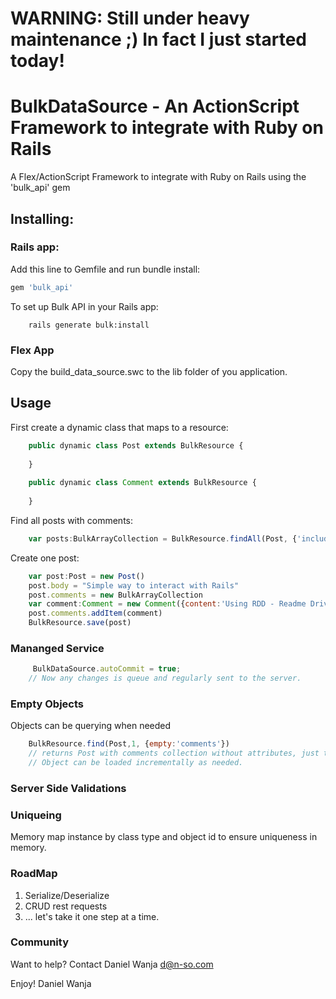 # WARNING: Still under heavy maintenance ;) In fact I just started today!

# BulkDataSource - An ActionScript Framework to integrate with Ruby on Rails

A Flex/ActionScript Framework to integrate with Ruby on Rails using the 'bulk_api' gem

## Installing:

### Rails app:

Add this line to Gemfile and run bundle install:
```ruby
gem 'bulk_api'
```

To set up Bulk API in your Rails app:
```
	rails generate bulk:install
```

### Flex App

Copy the build_data_source.swc to the lib folder of you application.

## Usage

First create a dynamic class that maps to a resource:

```javascript
	public dynamic class Post extends BulkResource {
		
	}
	
	public dynamic class Comment extends BulkResource {
		
	}
```

Find all posts with comments:

```javascript
    var posts:BulkArrayCollection = BulkResource.findAll(Post, {'include':'comments'})
```

Create one post:

```javascript
	var post:Post = new Post()
	post.body = "Simple way to interact with Rails"
	post.comments = new BulkArrayCollection
	var comment:Comment = new Comment({content:'Using RDD - Readme Driven Development'})
	post.comments.addItem(comment)
	BulkResource.save(post)
```

### Mananged Service

```javascript
     BulkDataSource.autoCommit = true;
	// Now any changes is queue and regularly sent to the server.
```

###  Empty Objects

Objects can be querying when needed

```javascript
	BulkResource.find(Post,1, {empty:'comments'}) 
	// returns Post with comments collection without attributes, just the ids
	// Object can be loaded incrementally as needed.
```

### Server Side Validations


### Uniqueing 

Memory map instance by class type and object id to ensure uniqueness in memory.

### RoadMap

1. Serialize/Deserialize
2. CRUD rest requests
3. ... let's take it one step at a time.

### Community

Want to help? Contact Daniel Wanja d@n-so.com

Enjoy!
Daniel Wanja

